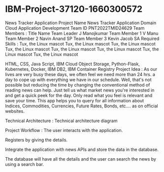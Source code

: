 # IBM-Project-37120-1660300572
News Tracker Application
Project Name	News Tracker Application
Domain	Cloud Application Development
Team ID	PNT2022TMID24629
Team Members :
Title	Name
Team Leader	J Manojkumar
Team Member 1	V Manu
Team Member 2	Navin Anand SP
Team Member 3	Kevin Jacob SA
Required Skills :
Tux, the Linux mascot Tux, the Linux mascot Tux, the Linux mascot Tux, the Linux mascot Tux, the Linux mascot Tux, the Linux mascot Tux, the Linux mascot Tux, the Linux mascot

HTML, CSS, Java Script, IBM Cloud Object Storage, Python-Flask, Kubernetes, Docker, IBM DB2, IBM Container Registry
Project Idea :
As our lives are very busy these days, we often feel we need more than 24 hrs. a day to cope up with everything we have in our schedule. Well, that's not possible but reducing the time by changing the conventional method of reading news can help. Just tell us what market news you're interested in and get a quick peek for the day. Only read what you feel is relevant and save your time. This app helps you to query for all information about Indices, Commodities, Currencies, Future Rates, Bonds, etc.… as on official websites.

Technical Architecture :
Technical architecture diagram

Project Workflow :
The user interacts with the application.

Registers by giving the details.

Integrate the application with news APIs and store the data in the database.

The database will have all the details and the user can search the news by using a search bar.
